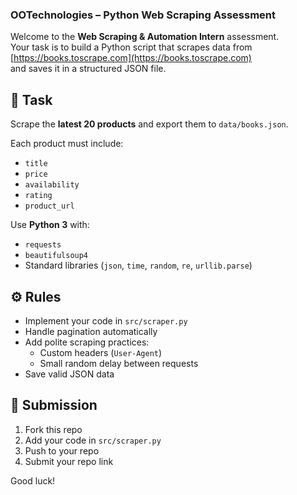 ### OOTechnologies – Python Web Scraping Assessment

Welcome to the **Web Scraping & Automation Intern** assessment.  
Your task is to build a Python script that scrapes data from [https://books.toscrape.com](https://books.toscrape.com)  
and saves it in a structured JSON file.


## 🎯 Task
Scrape the **latest 20 products** and export them to `data/books.json`.

Each product must include:
- `title`
- `price`
- `availability`
- `rating`
- `product_url`

Use **Python 3** with:
- `requests`
- `beautifulsoup4`
- Standard libraries (`json`, `time`, `random`, `re`, `urllib.parse`)


## ⚙️ Rules
- Implement your code in `src/scraper.py`
- Handle pagination automatically
- Add polite scraping practices:
  - Custom headers (`User-Agent`)
  - Small random delay between requests
- Save valid JSON data


## 📝 Submission

1. Fork this repo
2. Add your code in `src/scraper.py`
3. Push to your repo
4. Submit your repo link


Good luck! 

